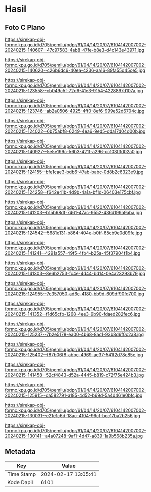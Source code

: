 # Hasil

## Foto C Plano

https://sirekap-obj-formc.kpu.go.id/d705/pemilu/pdpr/61/04/14/20/07/6104142007002-20240215-140607--47c97583-4ab8-47fe-b8e3-d4c143e43971.jpg

https://sirekap-obj-formc.kpu.go.id/d705/pemilu/pdpr/61/04/14/20/07/6104142007002-20240215-140620--c26b6dc6-40ea-4236-aa16-89fa55d45ce5.jpg

https://sirekap-obj-formc.kpu.go.id/d705/pemilu/pdpr/61/04/14/20/07/6104142007002-20240215-123558--cb049c5f-72d6-41e3-9154-4228897d107a.jpg

https://sirekap-obj-formc.kpu.go.id/d705/pemilu/pdpr/61/04/14/20/07/6104142007002-20240215-123746--ab2a0506-4925-4ff0-8ef6-999e52d6704c.jpg

https://sirekap-obj-formc.kpu.go.id/d705/pemilu/pdpr/61/04/14/20/07/6104142007002-20240215-124022--6b75abf8-6249-4ea6-9ed5-dda17d04d00b.jpg

https://sirekap-obj-formc.kpu.go.id/d705/pemilu/pdpr/61/04/14/20/07/6104142007002-20240215-140927--5e5e199c-56b3-421f-a296-cc103f3d02a0.jpg

https://sirekap-obj-formc.kpu.go.id/d705/pemilu/pdpr/61/04/14/20/07/6104142007002-20240215-124155--bfe1cae3-bdb6-47ab-babc-0d8b2c6323e9.jpg

https://sirekap-obj-formc.kpu.go.id/d705/pemilu/pdpr/61/04/14/20/07/6104142007002-20240215-124258--f642e41b-4d9b-4a1a-bf1d-06403e175cbf.jpg

https://sirekap-obj-formc.kpu.go.id/d705/pemilu/pdpr/61/04/14/20/07/6104142007002-20240215-141203--b15b68df-7461-47ac-9552-436d199a9aba.jpg

https://sirekap-obj-formc.kpu.go.id/d705/pemilu/pdpr/61/04/14/20/07/6104142007002-20240215-124542--5681e131-b864-404e-b0ff-65cb9e0d09fe.jpg

https://sirekap-obj-formc.kpu.go.id/d705/pemilu/pdpr/61/04/14/20/07/6104142007002-20240215-141241--4291a557-49f5-4fb4-b25a-45f37904f1b4.jpg

https://sirekap-obj-formc.kpu.go.id/d705/pemilu/pdpr/61/04/14/20/07/6104142007002-20240215-141303--8e6b2753-fc4e-4d44-bd14-0e4a23293b79.jpg

https://sirekap-obj-formc.kpu.go.id/d705/pemilu/pdpr/61/04/14/20/07/6104142007002-20240215-124955--7c357050-ad6c-4180-bb9d-609df90fd700.jpg

https://sirekap-obj-formc.kpu.go.id/d705/pemilu/pdpr/61/04/14/20/07/6104142007002-20240215-141352--f1d65cfb-1268-4ee3-9b90-fdaed282fec6.jpg

https://sirekap-obj-formc.kpu.go.id/d705/pemilu/pdpr/61/04/14/20/07/6104142007002-20240215-125237--7b2e5178-ea00-4b68-8ac1-93b8d6f0c2a8.jpg

https://sirekap-obj-formc.kpu.go.id/d705/pemilu/pdpr/61/04/14/20/07/6104142007002-20240215-125402--f87b06f8-abbc-4969-ae37-541f2d78c85e.jpg

https://sirekap-obj-formc.kpu.go.id/d705/pemilu/pdpr/61/04/14/20/07/6104142007002-20240215-141458--52cf4843-d52a-4445-b819-c72f75e424b3.jpg

https://sirekap-obj-formc.kpu.go.id/d705/pemilu/pdpr/61/04/14/20/07/6104142007002-20240215-125915--da582791-a185-4d52-b69d-5a4d461e0bfc.jpg

https://sirekap-obj-formc.kpu.go.id/d705/pemilu/pdpr/61/04/14/20/07/6104142007002-20240215-130031--e21e1c6d-18ac-4104-96cf-bcc17ba2b256.jpg

https://sirekap-obj-formc.kpu.go.id/d705/pemilu/pdpr/61/04/14/20/07/6104142007002-20240215-130141--a4a07248-9af1-4d47-a839-1a9b568b235a.jpg


## Metadata

| Key        | Value               |
| ---------- | ------------------- |
| Time Stamp | 2024-02-17 13:05:41 |
| Kode Dapil | 6101                |



